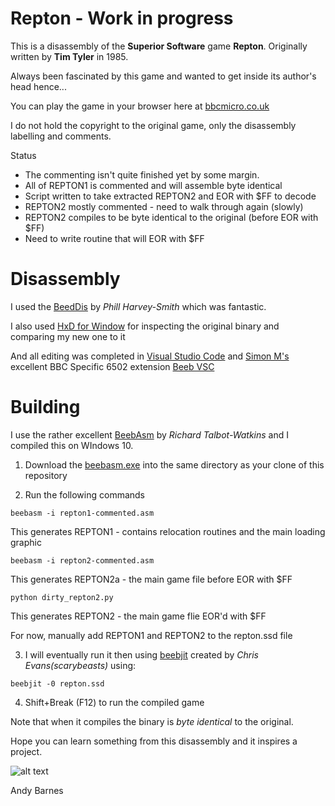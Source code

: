 # Repton - Work in progress

This is a disassembly of the **Superior Software** game **Repton**.  Originally written by **Tim Tyler** in 1985.

Always been fascinated by this game and wanted to get inside its author's head hence...

You can play the game in your browser here at [bbcmicro.co.uk](http://www.bbcmicro.co.uk/game.php?id=266)

I do not hold the copyright to the original game, only the disassembly labelling and comments.

Status
- The commenting isn't quite finished yet by some margin.
- All of REPTON1 is commented and will assemble byte identical
- Script written to take extracted REPTON2 and EOR with $FF to decode
- REPTON2 mostly commented - need to walk through again (slowly)
- REPTON2 compiles to be byte identical to the original (before EOR with $FF)
- Need to write routine that will EOR with $FF

# Disassembly

I used the [BeedDis](https://github.com/prime6809/BeebDis) by *Phill Harvey-Smith* which was fantastic.

I also used [HxD for Window](https://mh-nexus.de/en/hxd/) for inspecting the original binary and comparing my new one to it

And all editing was completed in [Visual Studio Code](https://code.visualstudio.com/) and [Simon M's](https://github.com/simondotm) excellent BBC Specific 6502 extension [Beeb VSC](https://marketplace.visualstudio.com/items?itemName=simondotm.beeb-vsc)

# Building

I use the rather excellent [BeebAsm](https://github.com/stardot/beebasm) by *Richard Talbot-Watkins* and I compiled this on WIndows 10.

1. Download the [beebasm.exe](https://github.com/stardot/beebasm/blob/master/beebasm.exe) into the same directory as your clone of this repository

2. Run the following commands 

```
beebasm -i repton1-commented.asm
```

This generates REPTON1 - contains relocation routines and the main loading graphic

```
beebasm -i repton2-commented.asm
```

This generates REPTON2a - the main game file before EOR with $FF

```
python dirty_repton2.py
```

This generates REPTON2 - the main game flie EOR'd with $FF

For now, manually add REPTON1 and REPTON2 to the repton.ssd file


3. I will eventually run it then using [beebjit](https://github.com/scarybeasts/beebjit) created by *Chris Evans(scarybeasts)* using:

```beebjit -0 repton.ssd```

4. Shift+Break (F12) to run the compiled game

Note that when it compiles the binary is *byte identical* to the original.

Hope you can learn something from this disassembly and it inspires a project.  

![alt text](https://github.com/ajgbarnes/bbc-micro-repton/blob/main/repton-sprites.png "Repton Sprites")


Andy Barnes